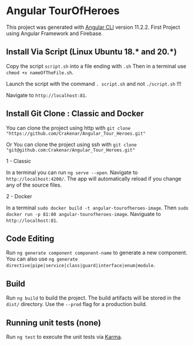 # Angular TourOfHeroes

This project was generated with [Angular CLI](https://github.com/angular/angular-cli) version 11.2.2.
First Project using Angular Framework and Firebase.

## Install Via Script (Linux Ubuntu 18.* and 20.*)

Copy the script `script.sh` into a file ending with `.sh`
Then in a terminal use `chmod +x nameOfTheFile.sh`.

Launch the script with the command `. script.sh` and not `./script.sh` !!!

Navigate to `http://localhost:81`. 

## Install Git Clone : Classic and Docker
You can clone the project using http with `git clone "https://github.com/Crakenar/Angular_Tour_Heroes.git"`

Or You can clone the project using ssh with `git clone "git@github.com:Crakenar/Angular_Tour_Heroes.git"`

1 - Classic 

In a terminal you can run `ng serve --open`. Navigate to `http://localhost:4200/`. 
    The app will automatically reload if you change any of the source files. 
    
2 - Docker

In a terminal `sudo docker build -t angular-tourofheroes-image`.
Then `sudo docker run -p 81:80 angular-tourofheroes-image`.
Naviguate to `http://localhost:81`.

## Code Editing

Run `ng generate component component-name` to generate a new component. You can also use `ng generate directive|pipe|service|class|guard|interface|enum|module`.

## Build

Run `ng build` to build the project. The build artifacts will be stored in the `dist/` directory. Use the `--prod` flag for a production build.

## Running unit tests (none)

Run `ng test` to execute the unit tests via [Karma](https://karma-runner.github.io).

